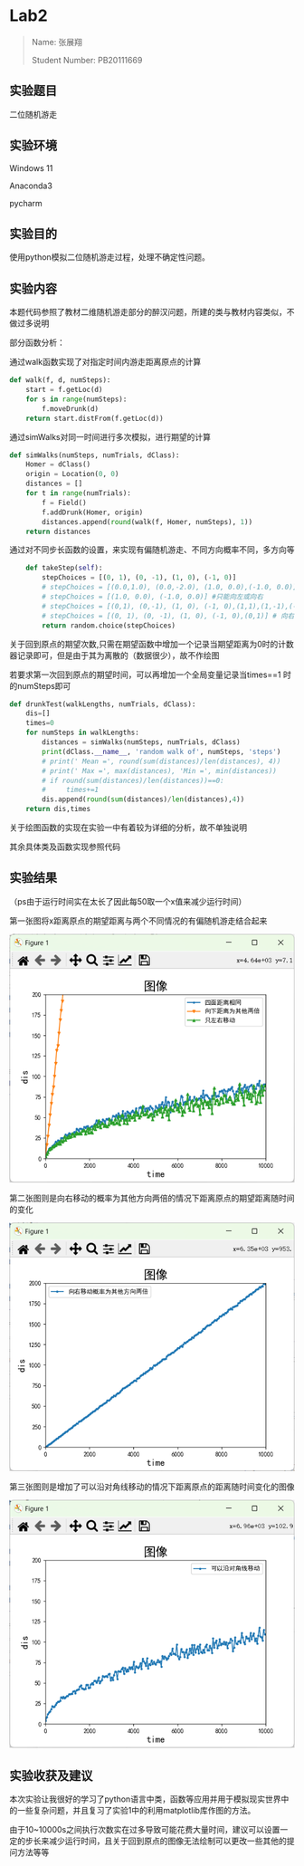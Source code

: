 # Lab2

> Name: 张展翔
>
> Student Number: PB20111669

## 实验题目

二位随机游走

## 实验环境

Windows 11

Anaconda3

pycharm

## 实验目的

使用python模拟二位随机游走过程，处理不确定性问题。

## 实验内容

本题代码参照了教材二维随机游走部分的醉汉问题，所建的类与教材内容类似，不做过多说明

部分函数分析：

通过walk函数实现了对指定时间内游走距离原点的计算

```python
def walk(f, d, numSteps): 
    start = f.getLoc(d) 
    for s in range(numSteps): 
        f.moveDrunk(d) 
    return start.distFrom(f.getLoc(d))
```

通过simWalks对同一时间进行多次模拟，进行期望的计算

```python
def simWalks(numSteps, numTrials, dClass):  
    Homer = dClass() 
    origin = Location(0, 0) 
    distances = [] 
    for t in range(numTrials): 
        f = Field() 
        f.addDrunk(Homer, origin) 
        distances.append(round(walk(f, Homer, numSteps), 1)) 
    return distances
```

通过对不同步长函数的设置，来实现有偏随机游走、不同方向概率不同，多方向等

```python
    def takeStep(self):
        stepChoices = [(0, 1), (0, -1), (1, 0), (-1, 0)]
        # stepChoices = [(0.0,1.0), (0.0,-2.0), (1.0, 0.0),(-1.0, 0.0)] #向下的步长为其他方向两倍
        # stepChoices = [(1.0, 0.0), (-1.0, 0.0)] #只能向左或向右
        # stepChoices = [(0,1), (0,-1), (1, 0), (-1, 0),(1,1),(1,-1),(-1,-1),(-1,1)] #可以沿对角线移动
        # stepChoices = [(0, 1), (0, -1), (1, 0), (-1, 0),(0,1)] # 向右的概率为其它方向的两倍
        return random.choice(stepChoices)
```

关于回到原点的期望次数,只需在期望函数中增加一个记录当期望距离为0时的计数器记录即可，但是由于其为离散的（数据很少），故不作绘图

若要求第一次回到原点的期望时间，可以再增加一个全局变量记录当times==1 时的numSteps即可

```python
def drunkTest(walkLengths, numTrials, dClass):
    dis=[]
    times=0
    for numSteps in walkLengths: 
        distances = simWalks(numSteps, numTrials, dClass) 
        print(dClass.__name__, 'random walk of', numSteps, 'steps')
        # print(' Mean =', round(sum(distances)/len(distances), 4))
        # print(' Max =', max(distances), 'Min =', min(distances))
        # if round(sum(distances)/len(distances))==0:
        #     times+=1
        dis.append(round(sum(distances)/len(distances),4))
    return dis,times
```



关于绘图函数的实现在实验一中有着较为详细的分析，故不单独说明

其余具体类及函数实现参照代码

## 实验结果

（ps由于运行时间实在太长了因此每50取一个x值来减少运行时间）

第一张图将x距离原点的期望距离与两个不同情况的有偏随机游走结合起来

![image-20230412181712290](image-20230412181712290.png)

第二张图则是向右移动的概率为其他方向两倍的情况下距离原点的期望距离随时间的变化

![image-20230412180356647](image-20230412180356647.png)

第三张图则是增加了可以沿对角线移动的情况下距离原点的距离随时间变化的图像

![image-20230412180006895](image-20230412180006895.png)

## 实验收获及建议

本次实验让我很好的学习了python语言中类，函数等应用并用于模拟现实世界中的一些复杂问题，并且复习了实验1中的利用matplotlib库作图的方法。

由于10~10000s之间执行次数实在过多导致可能花费大量时间，建议可以设置一定的步长来减少运行时间，且关于回到原点的图像无法绘制可以更改一些其他的提问方法等等